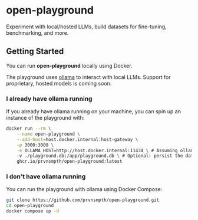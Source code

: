 # open-playground

Experiment with local/hosted LLMs, build datasets for fine-tuning, benchmarking, and more.

## Getting Started

You can run **open-playground** locally using Docker.

The playground uses [ollama](https://ollama.com) to interact with local LLMs. Support for proprietary, hosted models is coming soon.

### I already have ollama running

If you already have ollama running on your machine, you can spin up an instance of the playground with:

```bash
docker run --rm \
    --name open-playground \
    --add-host=host.docker.internal:host-gateway \
    -p 3000:3000 \
    -e OLLAMA_HOST=http://host.docker.internal:11434 \ # Assuming ollama is running on port 11434
    -v ./playground.db:/app/playground.db \ # Optional: persist the database
    ghcr.io/prvnsmpth/open-playground:latest
```

### I don't have ollama running

You can run the playground with ollama using Docker Compose:

```bash
git clone https://github.com/prvnsmpth/open-playground.git
cd open-playground
docker compose up -d
```
